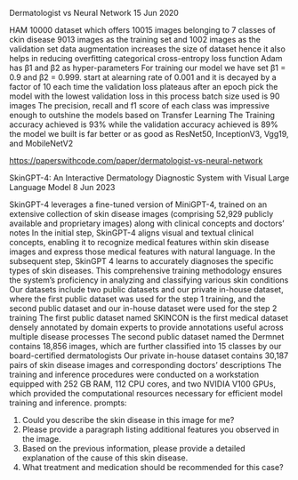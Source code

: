 Dermatologist vs Neural Network
15 Jun 2020

HAM 10000 dataset which offers 10015 images belonging to 7 classes of ckin disease
9013 images as the training set and 1002 images as the validation set
data augmentation increases the size of dataset hence it also helps in reducing overfitting
categorical cross-entropy loss function
Adam has β1 and β2 as hyper-parameters
For training our model we have set β1 = 0.9 and β2 = 0.999.
start at alearning rate of 0.001 and it is decayed by a factor of 10 each time the validation loss plateaus after an epoch
pick the model with the lowest validation loss in this process
batch size used is 90 images
The precision, recall and f1 score of each class was impressive enough to outshine the models based on Transfer Learning
The Training accuracy achieved is 93% while the validation accuracy achieved is 89%
the model we built is far better or as good as ResNet50, InceptionV3, Vgg19, and MobileNetV2

https://paperswithcode.com/paper/dermatologist-vs-neural-network

SkinGPT-4: An Interactive Dermatology Diagnostic System with Visual Large Language Model
8 Jun 2023

SkinGPT-4 leverages a fine-tuned version of MiniGPT-4, trained on an extensive collection of skin disease images (comprising 52,929 publicly available and proprietary images) along with clinical concepts and doctors’ notes
In the initial step, SkinGPT-4 aligns visual and textual clinical concepts, enabling it to recognize medical features within skin disease images and express those medical features with natural language. In the subsequent step, SkinGPT 4 learns to accurately diagnoses the specific types of skin diseases. This comprehensive training methodology ensures the system’s proficiency in analyzing and classifying various skin conditions
Our datasets include two public datasets and our private in-house dataset, where the first public dataset was used for the step 1 training, and the second public dataset and our in-house dataset were used for the step 2 training
The first public dataset named SKINCON is the first medical dataset densely annotated by domain experts to provide annotations useful across multiple disease processes
The second public dataset named the Dermnet contains 18,856 images, which are further classified into 15 classes by our board-certified dermatologists
Our private in-house dataset contains 30,187 pairs of skin disease images and corresponding doctors’ descriptions
The training and inference procedures were conducted on a workstation equipped with 252 GB RAM, 112 CPU cores, and two NVIDIA V100 GPUs, which provided the computational resources necessary for efficient model training and inference.
prompts:
1. Could you describe the skin disease in this image for me?
2. Please provide a paragraph listing additional features you observed in the image.
3. Based on the previous information, please provide a detailed explanation of the cause of this skin disease.
4. What treatment and medication should be recommended for this case?
